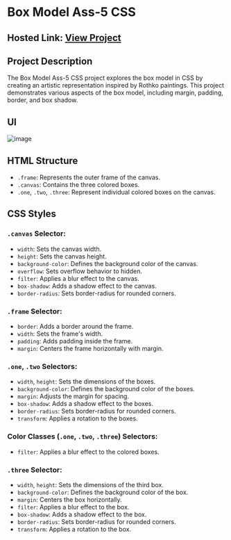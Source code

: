 # Box Model Ass-5 CSS

## Hosted Link: [View Project](https://saifulislam05.github.io/box-model/)

## Project Description
The Box Model Ass-5 CSS project explores the box model in CSS by creating an artistic representation inspired by Rothko paintings. This project demonstrates various aspects of the box model, including margin, padding, border, and box shadow.
## UI 
![image](https://github.com/saifulislam05/color-marker/assets/73392705/2fe45075-cf61-42fb-a597-c1755a0e6d17)
## HTML Structure
- `.frame`: Represents the outer frame of the canvas.
- `.canvas`: Contains the three colored boxes.
- `.one`, `.two`, `.three`: Represent individual colored boxes on the canvas.

## CSS Styles

### `.canvas` Selector:
- `width`: Sets the canvas width.
- `height`: Sets the canvas height.
- `background-color`: Defines the background color of the canvas.
- `overflow`: Sets overflow behavior to hidden.
- `filter`: Applies a blur effect to the canvas.
- `box-shadow`: Adds a shadow effect to the canvas.
- `border-radius`: Sets border-radius for rounded corners.
  
### `.frame` Selector:
- `border`: Adds a border around the frame.
- `width`: Sets the frame's width.
- `padding`: Adds padding inside the frame.
- `margin`: Centers the frame horizontally with margin.

### `.one`, `.two` Selectors:
- `width`, `height`: Sets the dimensions of the boxes.
- `background-color`: Defines the background color of the boxes.
- `margin`: Adjusts the margin for spacing.
- `box-shadow`: Adds a shadow effect to the boxes.
- `border-radius`: Sets border-radius for rounded corners.
- `transform`: Applies a rotation to the boxes.

### Color Classes (`.one`, `.two`, `.three`) Selectors:
- `filter`: Applies a blur effect to the colored boxes.

### `.three` Selector:
- `width`, `height`: Sets the dimensions of the third box.
- `background-color`: Defines the background color of the box.
- `margin`: Centers the box horizontally.
- `filter`: Applies a blur effect to the box.
- `box-shadow`: Adds a shadow effect to the box.
- `border-radius`: Sets border-radius for rounded corners.
- `transform`: Applies a rotation to the box.

